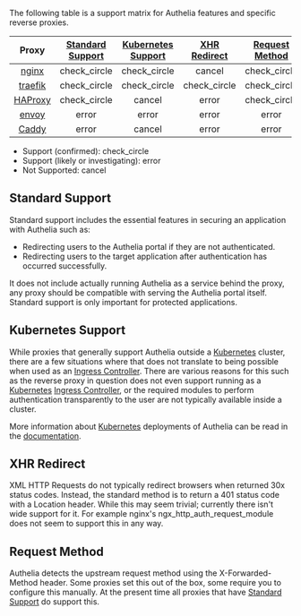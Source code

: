 The following table is a support matrix for Authelia features and specific reverse proxies. 

|Proxy    |[Standard Support](#standard-support)                 |[Kubernetes Support](#kubernetes-support)             |[XHR Redirect](#xhr-redirect)                         |[Request Method](#request-method)                     |
|:-------:|:----------------------------------------------------:|:----------------------------------------------------:|:----------------------------------------------------:|:----------------------------------------------------:|
|[nginx]  |<span class="material-icons green">check_circle</span>|<span class="material-icons green">check_circle</span>|<span class="material-icons red">cancel</span>        |<span class="material-icons green">check_circle</span>|
|[traefik]|<span class="material-icons green">check_circle</span>|<span class="material-icons green">check_circle</span>|<span class="material-icons green">check_circle</span>|<span class="material-icons green">check_circle</span>|
|[HAProxy]|<span class="material-icons green">check_circle</span>|<span class="material-icons red">cancel</span>        |<span class="material-icons orange">error</span>        |<span class="material-icons green">check_circle</span>|
|[envoy]  |<span class="material-icons orange">error</span>      |<span class="material-icons orange">error</span>      |<span class="material-icons orange">error</span>      |<span class="material-icons orange">error</span>      |
|[Caddy]  |<span class="material-icons orange">error</span>      |<span class="material-icons red">cancel</span>        |<span class="material-icons orange">error</span>      |<span class="material-icons orange">error</span>      |

- Support (confirmed): <span class="material-icons green">check_circle</span>
- Support (likely or investigating): <span class="material-icons orange">error</span>
- Not Supported: <span class="material-icons red">cancel</span>

## Standard Support

Standard support includes the essential features in securing an application with Authelia such as:

- Redirecting users to the Authelia portal if they are not authenticated.
- Redirecting users to the target application after authentication has occurred successfully.

It does not include actually running Authelia as a service behind the proxy, any proxy should be compatible with serving
the Authelia portal itself. Standard support is only important for protected applications.

## Kubernetes Support

While proxies that generally support Authelia outside a [Kubernetes] cluster, there are a few situations where that does
not translate to being possible when used as an [Ingress Controller]. There are various reasons for this such as the
reverse proxy in question does not even support running as a [Kubernetes] [Ingress Controller], or the required modules
to perform authentication transparently to the user are not typically available inside a cluster.

More information about [Kubernetes] deployments of Authelia can be read in the 
[documentation](../deployment/deployment-kubernetes.md).

## XHR Redirect

XML HTTP Requests do not typically redirect browsers when returned 30x status codes. Instead, the standard method is to
return a 401 status code with a Location header. While this may seem trivial; currently there isn't wide support for it.
For example nginx's ngx_http_auth_request_module does not seem to support this in any way.

## Request Method

Authelia detects the upstream request method using the X-Forwarded-Method header. Some proxies set this out of the box,
some require you to configure this manually. At the present time all proxies that have 
[Standard Support](#standard-support) do support this.

[nginx]: https://www.nginx.com/
[traefik]: https://traefik.io/
[HAProxy]: https://www.haproxy.com/
[envoy]: https://www.envoyproxy.io/
[Caddy]: https://caddyserver.com/
[Kubernetes]: https://kubernetes.io/
[Ingress Controller]: https://kubernetes.io/docs/concepts/services-networking/ingress-controllers/
